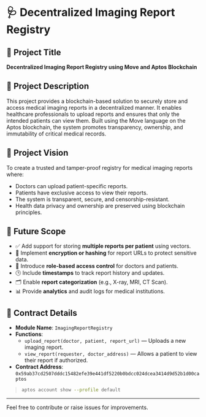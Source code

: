 # 🩺 Decentralized Imaging Report Registry

## 📌 Project Title
**Decentralized Imaging Report Registry using Move and Aptos Blockchain**

## 📖 Project Description
This project provides a blockchain-based solution to securely store and access medical imaging reports in a decentralized manner. It enables healthcare professionals to upload reports and ensures that only the intended patients can view them. Built using the Move language on the Aptos blockchain, the system promotes transparency, ownership, and immutability of critical medical records.

## 🎯 Project Vision
To create a trusted and tamper-proof registry for medical imaging reports where:
- Doctors can upload patient-specific reports.
- Patients have exclusive access to view their reports.
- The system is transparent, secure, and censorship-resistant.
- Health data privacy and ownership are preserved using blockchain principles.

## 🚀 Future Scope
- ✅ Add support for storing **multiple reports per patient** using vectors.
- 🔐 Implement **encryption or hashing** for report URLs to protect sensitive data.
- 👥 Introduce **role-based access control** for doctors and patients.
- 🕒 Include **timestamps** to track report history and updates.
- 🗂 Enable **report categorization** (e.g., X-ray, MRI, CT Scan).
- 📊 Provide **analytics** and audit logs for medical institutions.

## 📜 Contract Details
- **Module Name**: `ImagingReportRegistry`
- **Functions**:
  - `upload_report(doctor, patient, report_url)` — Uploads a new imaging report.
  - `view_report(requester, doctor_address)` — Allows a patient to view their report if authorized.
- **Contract Address**: `0x59ab37cd2507dddc15482efe39e441df5220b0bdcc024dcea3414d9d52b1d00captos`

> 
> ```bash
> aptos account show --profile default
> ```

---

Feel free to contribute or raise issues for improvements.
